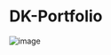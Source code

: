 # DK-Portfolio
![image](https://github.com/user-attachments/assets/4ad21aba-540c-4555-ad92-96a0c2cebbb8)

